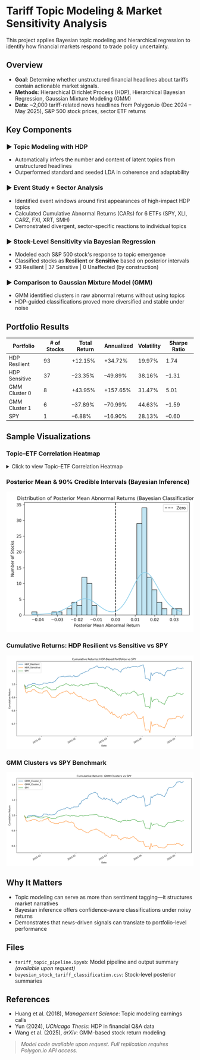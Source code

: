 # Tariff Topic Modeling & Market Sensitivity Analysis

This project applies Bayesian topic modeling and hierarchical regression to identify how financial markets respond to trade policy uncertainty.

## Overview
- **Goal**: Determine whether unstructured financial headlines about tariffs contain actionable market signals.
- **Methods**: Hierarchical Dirichlet Process (HDP), Hierarchical Bayesian Regression, Gaussian Mixture Modeling (GMM)
- **Data**: ~2,000 tariff-related news headlines from Polygon.io (Dec 2024 – May 2025), S&P 500 stock prices, sector ETF returns

## Key Components
### ▶ Topic Modeling with HDP
- Automatically infers the number and content of latent topics from unstructured headlines
- Outperformed standard and seeded LDA in coherence and adaptability

### ▶ Event Study + Sector Analysis
- Identified event windows around first appearances of high-impact HDP topics
- Calculated Cumulative Abnormal Returns (CARs) for 6 ETFs (SPY, XLI, CARZ, FXI, XRT, SMH)
- Demonstrated divergent, sector-specific reactions to individual topics

### ▶ Stock-Level Sensitivity via Bayesian Regression
- Modeled each S&P 500 stock's response to topic emergence
- Classified stocks as **Resilient** or **Sensitive** based on posterior intervals
- 93 Resilient | 37 Sensitive | 0 Unaffected (by construction)

### ▶ Comparison to Gaussian Mixture Model (GMM)
- GMM identified clusters in raw abnormal returns without using topics
- HDP-guided classifications proved more diversified and stable under noise

## Portfolio Results
| Portfolio        | # of Stocks | Total Return | Annualized | Volatility | Sharpe Ratio |
|------------------|-------------|--------------|------------|------------|---------------|
| HDP Resilient    | 93          | +12.15%      | +34.72%    | 19.97%     | 1.74          |
| HDP Sensitive    | 37          | –23.35%      | –49.89%    | 38.16%     | –1.31         |
| GMM Cluster 0    | 8           | +43.95%      | +157.65%   | 31.47%     | 5.01          |
| GMM Cluster 1    | 6           | –37.89%      | –70.99%    | 44.63%     | –1.59         |
| SPY              | 1           | –6.88%       | –16.90%    | 28.13%     | –0.60         |

## Sample Visualizations

### Topic–ETF Correlation Heatmap
<details>
<summary>Click to view Topic–ETF Correlation Heatmap</summary>

![HDP Topic ETF Correlation](figures/hdp_topic_etf_correlation_heatmap.png)

</details>

### Posterior Mean & 90% Credible Intervals (Bayesian Inference)
![Bayesian Posterior Intervals](figures/posterior_mean_bayesian_distribution.png)

### Cumulative Returns: HDP Resilient vs Sensitive vs SPY
![HDP Portfolio Returns](figures/hdp_resilient_vs_sensitive_vs_spy.png)

### GMM Clusters vs SPY Benchmark
![GMM Portfolio Returns](figures/gmm_clusters_vs_spy.png)

## Why It Matters
- Topic modeling can serve as more than sentiment tagging—it structures market narratives
- Bayesian inference offers confidence-aware classifications under noisy returns
- Demonstrates that news-driven signals can translate to portfolio-level performance

## Files
- `tariff_topic_pipeline.ipynb`: Model pipeline and output summary *(available upon request)*
- `bayesian_stock_tariff_classification.csv`: Stock-level posterior summaries

## References
- Huang et al. (2018), *Management Science*: Topic modeling earnings calls
- Yun (2024), *UChicago Thesis*: HDP in financial Q&A data
- Wang et al. (2025), *arXiv*: GMM-based stock return modeling

> _Model code available upon request. Full replication requires Polygon.io API access._

